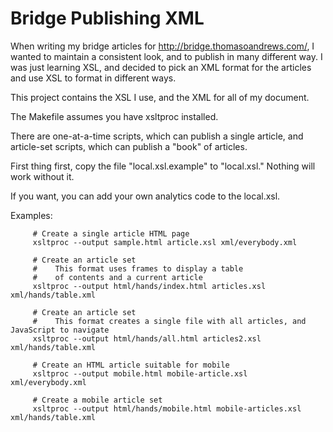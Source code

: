 # Bridge Publishing XML

When writing my bridge articles for http://bridge.thomasoandrews.com/, 
I wanted to maintain a consistent look, and to publish in many different way. I was
just learning XSL, and decided to pick an XML format for the articles and use XSL
to format in different ways.

This project contains the XSL I use, and the XML for all of my document.

The Makefile assumes you have xsltproc installed.

There are one-at-a-time scripts, which can publish a single article, and article-set scripts, which can publish a "book" of articles.

First thing first, copy the file "local.xsl.example" to "local.xsl." Nothing will work without it.

If you want, you can add your own analytics code to the local.xsl. 

Examples:
```
     # Create a single article HTML page
     xsltproc --output sample.html article.xsl xml/everybody.xml

     # Create an article set 
     #    This format uses frames to display a table
     #    of contents and a current article
     xsltproc --output html/hands/index.html articles.xsl xml/hands/table.xml

     # Create an article set
     #    This format creates a single file with all articles, and JavaScript to navigate
     xsltproc --output html/hands/all.html articles2.xsl xml/hands/table.xml

     # Create an HTML article suitable for mobile
     xsltproc --output mobile.html mobile-article.xsl xml/everybody.xml

     # Create a mobile article set
     xsltproc --output html/hands/mobile.html mobile-articles.xsl xml/hands/table.xml
```
